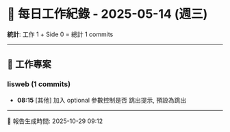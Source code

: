 # 📅 每日工作紀錄 - 2025-05-14 (週三)

**統計**: 工作 1 + Side 0 = 總計 1 commits

---

## 💼 工作專案

### lisweb (1 commits)

- **08:15** [其他] 加入 optional 參數控制是否 跳出提示, 預設為跳出

---

📅 報告生成時間: 2025-10-29 09:12
